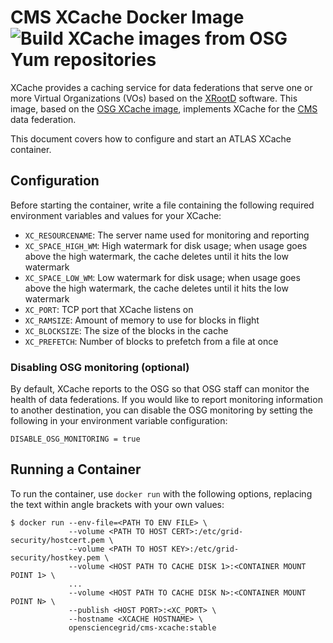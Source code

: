 CMS XCache Docker Image ![Build XCache images from OSG Yum repositories](https://github.com/opensciencegrid/docker-xcache/workflows/Build%20XCache%20images%20from%20OSG%20Yum%20repositories/badge.svg)
=======================

XCache provides a caching service for data federations that serve one or more Virtual Organizations (VOs) based on the
[XRootD](http://xrootd.org/) software.
This image, based on the [OSG XCache image](https://hub.docker.com/r/opensciencegrid/xcache), implements XCache for the
[CMS](https://github.com/opensciencegrid/topology/blob/master/virtual-organizations/CMS.yaml) data federation.

This document covers how to configure and start an ATLAS XCache container.

Configuration
-------------

Before starting the container, write a file containing the following required environment variables and values for your
XCache:

- `XC_RESOURCENAME`: The server name used for monitoring and reporting
- `XC_SPACE_HIGH_WM`: High watermark for disk usage;
  when usage goes above the high watermark, the cache deletes until it hits the low watermark
- `XC_SPACE_LOW_WM`: Low watermark for disk usage;
  when usage goes above the high watermark, the cache deletes until it hits the low watermark
- `XC_PORT`: TCP port that XCache listens on
- `XC_RAMSIZE`: Amount of memory to use for blocks in flight
- `XC_BLOCKSIZE`: The size of the blocks in the cache
- `XC_PREFETCH`: Number of blocks to prefetch from a file at once

### Disabling OSG monitoring (optional) ###

By default, XCache reports to the OSG so that OSG staff can monitor the health of data federations.
If you would like to report monitoring information to another destination, you can disable the OSG monitoring by setting
the following in your environment variable configuration:

```
DISABLE_OSG_MONITORING = true
```

Running a Container
-------------------

To run the container, use `docker run` with the following options, replacing the text within angle brackets with your
own values:


```
$ docker run --env-file=<PATH TO ENV FILE> \
             --volume <PATH TO HOST CERT>:/etc/grid-security/hostcert.pem \
             --volume <PATH TO HOST KEY>:/etc/grid-security/hostkey.pem \
             --volume <HOST PATH TO CACHE DISK 1>:<CONTAINER MOUNT POINT 1> \
             ...
             --volume <HOST PATH TO CACHE DISK N>:<CONTAINER MOUNT POINT N> \
             --publish <HOST PORT>:<XC_PORT> \
             --hostname <XCACHE HOSTNAME> \
             opensciencegrid/cms-xcache:stable
```
